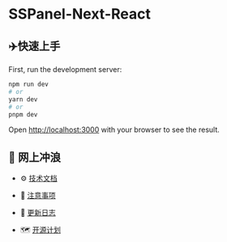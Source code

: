 
# SSPanel-Next-React

## :airplane:快速上手

First, run the development server:

```bash
npm run dev
# or
yarn dev
# or
pnpm dev
```

Open [http://localhost:3000](http://localhost:3000) with your browser to see the result.




## :ocean: 网上冲浪

- :gear: [技术文档](./docs/subs/技术文档.md)

- :small_red_triangle: [注意事项](./docs/subs/注意事项.md)

- :loudspeaker: [更新日志](./docs/subs/更新日志.md)

- :world_map: [开源计划](./docs/subs/开源计划.md)